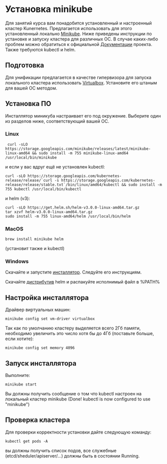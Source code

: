 # Установка minikube

Для занятий курса вам понадобится установленный и настроенный кластер
Kunernetes. Предлагается использовать для этого установленный локально
[Minikube](http://minikube.sigs.k8s.io/). Ниже приведены инструкции по
установке и запуску кластера для различных ОС. В случае каких-либо
проблем можно обратиться к официальной
[Документации](https://minikube.sigs.k8s.io/docs/start/) проекта.
Также требуются kubectl и helm.

## Подготовка

Для унификации предлагается в качестве гипервизора для запуска
локального кластера использовать
[Virtualbox](https://www.virtualbox.org/). Установите его штаным для
вашей ОС методом.

## Установка ПО

Инсталлятор миникуба настраивает его под окружение. Выберите один из
разделов ниже, соответствующий вашей ОС.

### Linux

```shell
 curl -sLO https://storage.googleapis.com/minikube/releases/latest/minikube-linux-amd64 && sudo install -m 755 minikube-linux-amd64 /usr/local/bin/minikube
```

и если у вас вдруг ещё не установлен kubectl:

```shell
curl -sLO https://storage.googleapis.com/kubernetes-release/release/`curl -s https://storage.googleapis.com/kubernetes-release/release/stable.txt`/bin/linux/amd64/kubectl && sudo install -m 755 kubectl /usr/local/bin/kubectl
```

и helm (v3):

```shell
curl -sLO https://get.helm.sh/helm-v3.0.0-linux-amd64.tar.gz
tar xzvf helm-v3.0.0-linux-amd64.tar.gz
sudo install -m 755 linux-amd64/helm /usr/local/bin/helm
```

### MacOS

```shell
brew install minikube helm
```

(установит также и kubectl)

### Windows

Скачайте и запустите
[инсталлятор](https://storage.googleapis.com/minikube/releases/latest/minikube-installer.exe).
Следуйте его инструкциям.

Скачайте
[дистрибутив](https://get.helm.sh/helm-v3.0.0-windows-amd64.zip) helm
и распакуйте исполнимый файл в %PATH%

## Настройка инсталлятора

Драйвер виртуальных машин:
```shell
minikube config set vm-driver virtualbox
```

Так как по умолчанию кластеру выделяется всего 2Гб памяти, необходимо
увеличить это число хотя бы до 4Гб (поставьте больше, если хотите):

```shell
minikube config set memory 4096
```

## Запуск инсталлятора

Выполните:

```shell
minikube start
```

Вы должны получить сообщение о том что kubectl настроен на локальный
кластер minikube (Done! kubectl is now configured to use "minikube")

## Проверка кластера

Для проверки корректности установки дайте следующую команду:

```shell
kubectl get pods -A
```

вы должны получить список подов, все служебные
(etcd/sheduler/apiserver/...) должны быть в состоянии Running.
